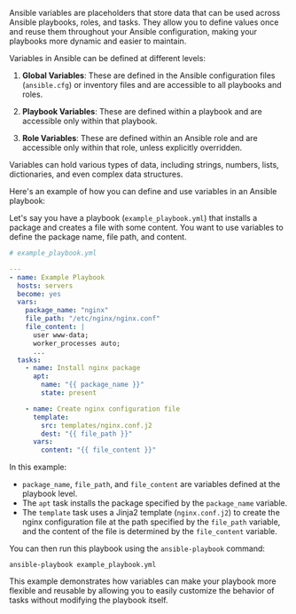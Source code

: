 Ansible variables are placeholders that store data that can be used across Ansible playbooks, roles, and tasks. They allow you to define values once and reuse them throughout your Ansible configuration, making your playbooks more dynamic and easier to maintain.

Variables in Ansible can be defined at different levels:

1. **Global Variables**: These are defined in the Ansible configuration files (`ansible.cfg`) or inventory files and are accessible to all playbooks and roles.

2. **Playbook Variables**: These are defined within a playbook and are accessible only within that playbook.

3. **Role Variables**: These are defined within an Ansible role and are accessible only within that role, unless explicitly overridden.

Variables can hold various types of data, including strings, numbers, lists, dictionaries, and even complex data structures.

Here's an example of how you can define and use variables in an Ansible playbook:

Let's say you have a playbook (`example_playbook.yml`) that installs a package and creates a file with some content. You want to use variables to define the package name, file path, and content.

```yaml
# example_playbook.yml

---
- name: Example Playbook
  hosts: servers
  become: yes
  vars:
    package_name: "nginx"
    file_path: "/etc/nginx/nginx.conf"
    file_content: |
      user www-data;
      worker_processes auto;
      ...
  tasks:
    - name: Install nginx package
      apt:
        name: "{{ package_name }}"
        state: present

    - name: Create nginx configuration file
      template:
        src: templates/nginx.conf.j2
        dest: "{{ file_path }}"
      vars:
        content: "{{ file_content }}"
```

In this example:

- `package_name`, `file_path`, and `file_content` are variables defined at the playbook level.
- The `apt` task installs the package specified by the `package_name` variable.
- The `template` task uses a Jinja2 template (`nginx.conf.j2`) to create the nginx configuration file at the path specified by the `file_path` variable, and the content of the file is determined by the `file_content` variable.

You can then run this playbook using the `ansible-playbook` command:

```
ansible-playbook example_playbook.yml
```

This example demonstrates how variables can make your playbook more flexible and reusable by allowing you to easily customize the behavior of tasks without modifying the playbook itself.
